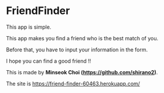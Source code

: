# FriendFinder

This app is simple. 

This app makes you find a friend who is the best match of you. 

Before that, you have to input your information in the form.

I hope you can find a good friend !!

This is made by **Minseok Choi (https://github.com/shirano2)**.

The site is https://friend-finder-60463.herokuapp.com/